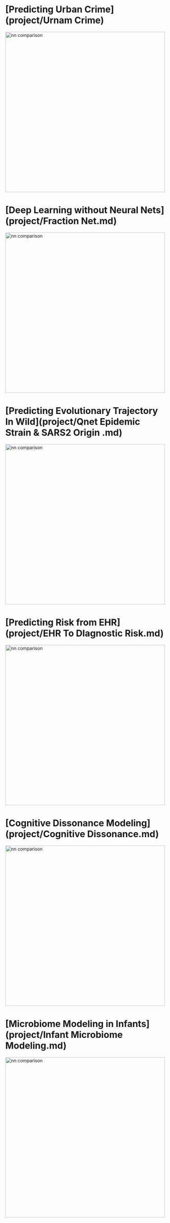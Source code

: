# [Predicting Urban Crime](project/Urnam Crime)

<img alt='nn comparison' src="http://34.66.189.202:4567/uploads/download.png" width="500px">

# [Deep Learning without Neural Nets](project/Fraction Net.md)
<img alt='nn comparison' src="http://34.66.189.202:4567/uploads/structcomp.png" width="500px">

# [Predicting Evolutionary Trajectory In Wild](project/Qnet Epidemic Strain & SARS2 Origin .md)
<img alt='nn comparison' src="http://34.66.189.202:4567/uploads/tape1.png" width="500px">

# [Predicting Risk from EHR](project/EHR To DIagnostic Risk.md)
<img alt='nn comparison' src="http://34.66.189.202:4567/uploads/structcomp.png" width="500px">

# [Cognitive Dissonance Modeling](project/Cognitive Dissonance.md)
<img alt='nn comparison' src="http://34.66.189.202:4567/uploads/structcomp.png" width="500px">

# [Microbiome Modeling in Infants](project/Infant Microbiome Modeling.md)
<img alt='nn comparison' src="http://34.66.189.202:4567/uploads/structcomp.png" width="500px">


